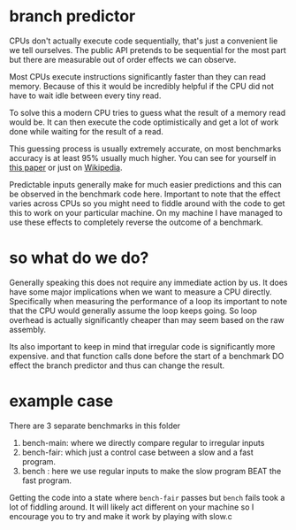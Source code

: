 # branch predictor

CPUs don't actually execute code sequentially, that's just a convenient lie we tell ourselves. The public API pretends to be sequential for the most part but there are measurable out of order effects we can observe.

Most CPUs execute instructions significantly faster than they can read memory. Because of this it would be incredibly helpful if the CPU did not have to wait idle between every tiny read.

To solve this a modern CPU tries to guess what the result of a memory read would be. It can then execute the code optimistically and get a lot of work done while waiting for the result of a read.

This guessing process is usually extremely accurate, on most benchmarks accuracy is at least 95% usually much higher. You can see for yourself in [this paper](https://arxiv.org/pdf/1906.08170) or just on [Wikipedia](https://en.wikipedia.org/wiki/Branch_predictor).

Predictable inputs generally make for much easier predictions and this can be observed in the benchmark code here. Important to note that the effect varies across CPUs so you might need to fiddle around with the code to get this to work on your particular machine. On my machine I have managed to use these effects to completely reverse the outcome of a benchmark.

# so what do we do?
Generally speaking this does not require any immediate action by us. It does have some major implications when we want to measure a CPU directly. Specifically when measuring the performance of a loop its important to note that the CPU would generally assume the loop keeps going. So loop overhead is actually significantly cheaper than may seem based on the raw assembly.

Its also important to keep in mind that irregular code is significantly more expensive. and that function calls done before the start of a benchmark DO effect the branch predictor and thus can change the result.

# example case

There are 3 separate benchmarks in this folder

1. bench-main: where we directly compare regular to irregular inputs
2. bench-fair: which just a control case between a slow and a fast program.
3. bench     : here we use regular inputs to make the slow program BEAT the fast program.

Getting the code into a state where `bench-fair` passes but `bench` fails took a lot of fiddling around. It will likely act different on your machine so I encourage you to try and make it work by playing with slow.c